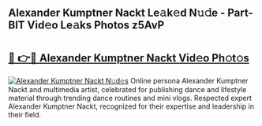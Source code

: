 ## Alexander Kumptner Nackt Le𝚊k𝚎d N𝚞𝚍e - Part-BlT Vid𝚎o Le𝚊ks Photos z5AvP

# <h2><a href="http://fb72oc.evod.top/?m=Alexander+Kumptner+Nackt">🔗 👉🔴 Alexander Kumptner Nackt Vid𝚎o Ph𝚘t𝚘s</a></h2>

[![Alexander Kumptner Nackt N𝚞d𝚎s](https://i.imgur.com/8V9OHl7.gif)](http://fb72oc.evod.top/?m=Alexander+Kumptner+Nackt)
Online persona Alexander Kumptner Nackt and multimedia artist, celebrated for publishing dance and lifestyle material through trending dance routines and mini vlogs. Respected expert Alexander Kumptner Nackt, recognized for their expertise and leadership in their field. 
